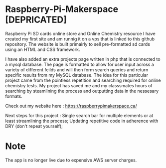 # Raspberry-Pi-Makerspace [DEPRICATED]
Raspberry Pi SD cards online store and Online Chemistry resource
I have created my first site and am runnig it on a vps that is linked to this github repository. The website is built primairly to sell pre-formatted sd cards using an HTML and CSS framework.

I have also added an extra projects page written in php that is connected to a mysql database. The page is formatted to allow for user input across a variety of different feilds and will then form search queries and return specific results from my MySQL database.
The idea for this particular project came from the pointless repetition and searching required for online chemistry tests. My project has saved me and my classsmates hours of searching by steamlining the process and outputting data in the nessesary formats.

Check out my website here : https://raspberrypimakerspace.ca/

Next steps for this project : 
  Single search bar for multiple elements or at least streamlining the process; 
  Updating repetitive code in adherence with DRY (don't repeat yourself);

# Note
The app is no longer live due to expensive AWS server charges.
